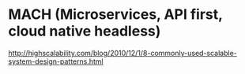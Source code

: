 # MACH (Microservices, API first, cloud native headless)
http://highscalability.com/blog/2010/12/1/8-commonly-used-scalable-system-design-patterns.html
